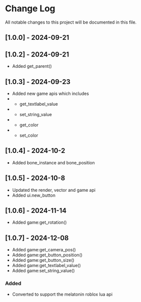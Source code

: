 
# Change Log
All notable changes to this project will be documented in this file.
 
## [1.0.0] - 2024-09-21

## [1.0.2] - 2024-09-21
- Added get_parent()

## [1.0.3] - 2024-09-23
- Added new game apis which includes
- -  get_textlabel_value
- - set_string_value
- - get_color
- - set_color
 
## [1.0.4] - 2024-10-2
- Added bone_instance and bone_position

## [1.0.5] - 2024-10-8
- Updated the render, vector and game api
- Added ui.new_button

## [1.0.6] - 2024-11-14
- Added game:get_rotation()

## [1.0.7] - 2024-12-08
- Added game:get_camera_pos()
- Added game:get_button_position()
- Added game:get_button_size()
- Added game:get_textlabel_value()
- Added game:set_string_value()

### Added
-  Converted to support the melatonin roblox lua api
 